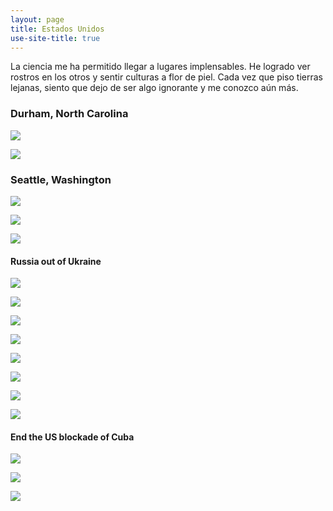 ```yaml
---
layout: page
title: Estados Unidos
use-site-title: true
---
```


La ciencia me ha permitido llegar a lugares implensables. He logrado ver rostros en los otros y sentir culturas a flor de piel. Cada vez que piso tierras lejanas, siento que dejo de ser algo ignorante y me conozco aún más.

### Durham, North Carolina

![](/img/fotografia/durham_1.jpg)

![](/img/fotografia/durham_2.jpg)

### Seattle, Washington

![](/img/fotografia/seattle_12.jpg)

![](/img/fotografia/seattle_13.jpg)

![](/img/fotografia/seattle_14.jpg)

#### Russia out of Ukraine

![](/img/fotografia/seattle_1.jpg)

![](/img/fotografia/seattle_2.jpg)

![](/img/fotografia/seattle_3.jpg)

![](/img/fotografia/seattle_4.jpg)

![](/img/fotografia/seattle_5.jpg)

![](/img/fotografia/seattle_6.jpg)

![](/img/fotografia/seattle_7.jpg)

![](/img/fotografia/seattle_8.jpg)

#### End the US blockade of Cuba

![](/img/fotografia/seattle_9.jpg)

![](/img/fotografia/seattle_10.jpg)

![](/img/fotografia/seattle_11.jpg)




